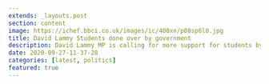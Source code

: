 ```yaml
---
extends: _layouts.post
section: content
image: https://ichef.bbci.co.uk/images/ic/400xn/p08sp6l0.jpg 
title: David Lammy Students done over by government 
description: David Lammy MP is calling for more support for students by the government. 
date: 2020-09-27-11-37-28 
categories: [latest, politics] 
featured: true 
--- 
```


